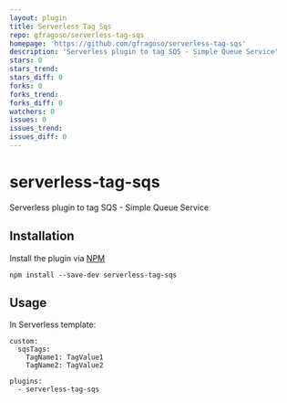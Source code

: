 ```yaml
---
layout: plugin
title: Serverless Tag Sqs
repo: gfragoso/serverless-tag-sqs
homepage: 'https://github.com/gfragoso/serverless-tag-sqs'
description: 'Serverless plugin to tag SQS - Simple Queue Service'
stars: 0
stars_trend: 
stars_diff: 0
forks: 0
forks_trend: 
forks_diff: 0
watchers: 0
issues: 0
issues_trend: 
issues_diff: 0
---
```



# serverless-tag-sqs
Serverless plugin to tag SQS - Simple Queue Service

## Installation

Install the plugin via <a href="https://docs.npmjs.com/cli/install">NPM</a>

```
npm install --save-dev serverless-tag-sqs
```

## Usage

In Serverless template:

```
custom:
  sqsTags:
    TagName1: TagValue1
    TagName2: TagValue2

plugins: 
  - serverless-tag-sqs

```
